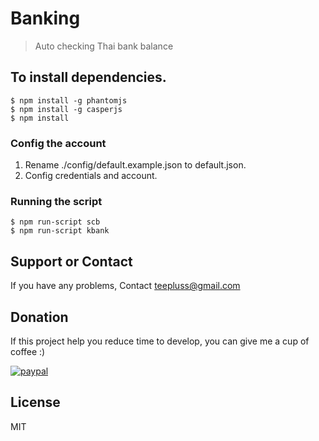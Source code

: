 # Banking
>Auto checking Thai bank balance

## To install dependencies.
```
$ npm install -g phantomjs
$ npm install -g casperjs
$ npm install
```

### Config the account
1. Rename ./config/default.example.json to default.json.
2. Config credentials and account.

### Running the script
```
$ npm run-script scb
$ npm run-script kbank
```

## Support or Contact

If you have any problems, Contact teepluss@gmail.com

## Donation
If this project help you reduce time to develop, you can give me a cup of coffee :)

[![paypal](https://www.paypalobjects.com/en_US/i/btn/btn_donateCC_LG.gif)](https://www.paypal.com/cgi-bin/webscr?cmd=_s-xclick&hosted_button_id=9GEC8J7FAG6JA)

## License

MIT